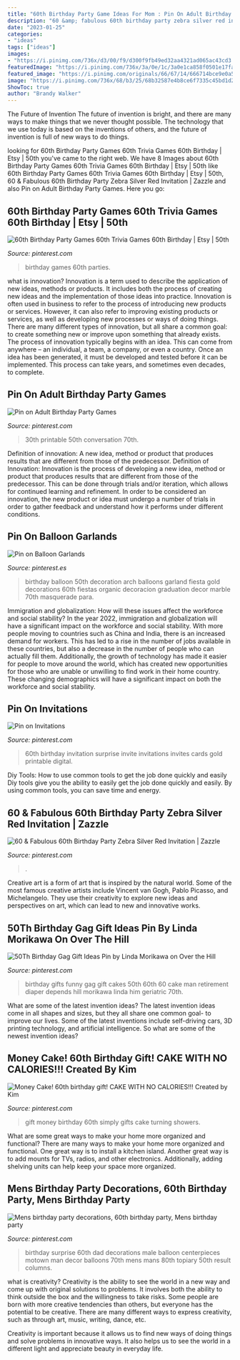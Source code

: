 ```yaml
---
title: "60th Birthday Party Game Ideas For Mom : Pin On Adult Birthday Party Games"
description: "60 &amp; fabulous 60th birthday party zebra silver red invitation"
date: "2023-01-25"
categories:
- "ideas"
tags: ["ideas"]
images:
- "https://i.pinimg.com/736x/d3/00/f9/d300f9fb49ed32aa4321ad065ac43cd3.jpg"
featuredImage: "https://i.pinimg.com/736x/3a/0e/1c/3a0e1ca858f0501e17fa8bcec1bfc24e.jpg"
featured_image: "https://i.pinimg.com/originals/66/67/14/666714bce9e0a557a6efd99dec8db169.jpg"
image: "https://i.pinimg.com/736x/68/b3/25/68b32587e4b8ce6f7335c45bd1d2e945--male-birthday-surprise-birthday.jpg"
ShowToc: true
author: "Brandy Walker"
---
```



The Future of Invention
The future of invention is bright, and there are many ways to make things that we never thought possible. The technology that we use today is based on the inventions of others, and the future of invention is full of new ways to do things.

	

		
looking for 60th Birthday Party Games 60th Trivia Games 60th Birthday | Etsy | 50th you've came to the right web. We have 8 Images about 60th Birthday Party Games 60th Trivia Games 60th Birthday | Etsy | 50th like 60th Birthday Party Games 60th Trivia Games 60th Birthday | Etsy | 50th, 60 &amp; Fabulous 60th Birthday Party Zebra Silver Red Invitation | Zazzle and also Pin on Adult Birthday Party Games. Here you go:
		
    
## 60th Birthday Party Games 60th Trivia Games 60th Birthday | Etsy | 50th

<img loading=lazy src="https://i.pinimg.com/736x/8a/f6/c8/8af6c8f2a59481f2a84e36e96f8904f8.jpg" onerror="this.onerror=null;this.src='https://tse1.mm.bing.net/th?id=OIP.AKFybVhixdDf1cv1hUiCZQHaLH&amp;pid=15.1';" alt="60th Birthday Party Games 60th Trivia Games 60th Birthday | Etsy | 50th">

_Source: pinterest.com_

>birthday games 60th parties. 

	

what is innovation?
Innovation is a term used to describe the application of new ideas, methods or products. It includes both the process of creating new ideas and the implementation of those ideas into practice. Innovation is often used in business to refer to the process of introducing new products or services. However, it can also refer to improving existing products or services, as well as developing new processes or ways of doing things.
There are many different types of innovation, but all share a common goal: to create something new or improve upon something that already exists. The process of innovation typically begins with an idea. This can come from anywhere – an individual, a team, a company, or even a country. Once an idea has been generated, it must be developed and tested before it can be implemented. This process can take years, and sometimes even decades, to complete.

    
## Pin On Adult Birthday Party Games

<img loading=lazy src="https://i.pinimg.com/736x/3a/0e/1c/3a0e1ca858f0501e17fa8bcec1bfc24e.jpg" onerror="this.onerror=null;this.src='https://tse2.mm.bing.net/th?id=OIP.k0uoVXRJM6n4HLarsCcDzwHaLH&amp;pid=15.1';" alt="Pin on Adult Birthday Party Games">

_Source: pinterest.com_

>30th printable 50th conversation 70th. 

	

Definition of innovation: A new idea, method or product that produces results that are different from those of the predecessor.
Definition of Innovation: 
Innovation is the process of developing a new idea, method or product that produces results that are different from those of the predecessor. This can be done through trials and/or iteration, which allows for continued learning and refinement. In order to be considered an innovation, the new product or idea must undergo a number of trials in order to gather feedback and understand how it performs under different conditions.

    
## Pin On Balloon Garlands

<img loading=lazy src="https://i.pinimg.com/736x/d3/00/f9/d300f9fb49ed32aa4321ad065ac43cd3.jpg" onerror="this.onerror=null;this.src='https://tse3.mm.bing.net/th?id=OIP.zTTn53Yx_Q-qYR6boVDy_QAAAA&amp;pid=15.1';" alt="Pin on Balloon Garlands">

_Source: pinterest.es_

>birthday balloon 50th decoration arch balloons garland fiesta gold decorations 60th fiestas organic decoracion graduation decor marble 70th masquerade para. 

	

Immigration and globalization: How will these issues affect the workforce and social stability?
In the year 2022, immigration and globalization will have a significant impact on the workforce and social stability. With more people moving to countries such as China and India, there is an increased demand for workers. This has led to a rise in the number of jobs available in these countries, but also a decrease in the number of people who can actually fill them. Additionally, the growth of technology has made it easier for people to move around the world, which has created new opportunities for those who are unable or unwilling to find work in their home country. These changing demographics will have a significant impact on both the workforce and social stability.

    
## Pin On Invitations

<img loading=lazy src="https://i.pinimg.com/736x/51/8a/0f/518a0f7e1b13d85ef747245a5aab5390.jpg" onerror="this.onerror=null;this.src='https://tse4.mm.bing.net/th?id=OIP.lxaeLhY27uGfWL_IXxzkSgHaKi&amp;pid=15.1';" alt="Pin on Invitations">

_Source: pinterest.com_

>60th birthday invitation surprise invite invitations invites cards gold printable digital. 

	

Diy Tools: How to use common tools to get the job done quickly and easily
Diy tools give you the ability to easily get the job done quickly and easily. By using common tools, you can save time and energy.

    
## 60 &amp; Fabulous 60th Birthday Party Zebra Silver Red Invitation | Zazzle

<img loading=lazy src="https://i.pinimg.com/736x/7f/68/74/7f6874f09b5f9b14fe62959eda27ed2f.jpg" onerror="this.onerror=null;this.src='https://tse3.mm.bing.net/th?id=OIP.FueFyns0K9NGNxV2-Z5nigHaHa&amp;pid=15.1';" alt="60 &amp; Fabulous 60th Birthday Party Zebra Silver Red Invitation | Zazzle">

_Source: pinterest.com_

>. 

	

Creative art is a form of art that is inspired by the natural world. Some of the most famous creative artists include Vincent van Gogh, Pablo Picasso, and Michelangelo. They use their creativity to explore new ideas and perspectives on art, which can lead to new and innovative works.

    
## 50Th Birthday Gag Gift Ideas Pin By Linda Morikawa On Over The Hill

<img loading=lazy src="https://i.pinimg.com/736x/9b/63/9d/9b639d0f615a256ab158176fc02e3b97.jpg" onerror="this.onerror=null;this.src='https://tse3.mm.bing.net/th?id=OIP.9BgU4C462yB2Zzt6jJpFiwHaJ3&amp;pid=15.1';" alt="50Th Birthday Gag Gift Ideas Pin by Linda Morikawa on Over the Hill">

_Source: pinterest.com_

>birthday gifts funny gag gift cakes 50th 60th 60 cake man retirement diaper depends hill morikawa linda him geriatric 70th. 

	

What are some of the latest invention ideas?
The latest invention ideas come in all shapes and sizes, but they all share one common goal- to improve our lives. Some of the latest inventions include self-driving cars, 3D printing technology, and artificial intelligence. So what are some of the newest invention ideas?

    
## Money Cake! 60th Birthday Gift! CAKE WITH NO CALORIES!!! Created By Kim

<img loading=lazy src="https://i.pinimg.com/originals/66/67/14/666714bce9e0a557a6efd99dec8db169.jpg" onerror="this.onerror=null;this.src='https://tse4.mm.bing.net/th?id=OIP.SxJMAr8zwoi2x3R89w-RdgHaNK&amp;pid=15.1';" alt="Money Cake! 60th birthday gift! CAKE WITH NO CALORIES!!! Created by Kim">

_Source: pinterest.com_

>gift money birthday 60th simply gifts cake turning showers. 

	

What are some great ways to make your home more organized and functional?
There are many ways to make your home more organized and functional. One great way is to install a kitchen island. Another great way is to add mounts for TVs, radios, and other electronics. Additionally, adding shelving units can help keep your space more organized.

    
## Mens Birthday Party Decorations, 60th Birthday Party, Mens Birthday Party

<img loading=lazy src="https://i.pinimg.com/736x/68/b3/25/68b32587e4b8ce6f7335c45bd1d2e945--male-birthday-surprise-birthday.jpg" onerror="this.onerror=null;this.src='https://tse2.mm.bing.net/th?id=OIP.ZOVTiayYQSy2hhvoxmDtnAHaJ3&amp;pid=15.1';" alt="Mens birthday party decorations, 60th birthday party, Mens birthday party">

_Source: pinterest.com_

>birthday surprise 60th dad decorations male balloon centerpieces motown man decor balloons 70th mens mans 80th topiary 50th result columns. 

	

what is creativity?
Creativity is the ability to see the world in a new way and come up with original solutions to problems. It involves both the ability to think outside the box and the willingness to take risks.
Some people are born with more creative tendencies than others, but everyone has the potential to be creative. There are many different ways to express creativity, such as through art, music, writing, dance, etc.

Creativity is important because it allows us to find new ways of doing things and solve problems in innovative ways. It also helps us to see the world in a different light and appreciate beauty in everyday life.

